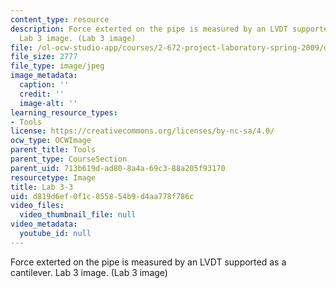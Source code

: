 ```yaml
---
content_type: resource
description: Force exterted on the pipe is measured by an LVDT supported as a cantilever.
  Lab 3 image. (Lab 3 image)
file: /ol-ocw-studio-app/courses/2-672-project-laboratory-spring-2009/d819d6ef0f1c855854b9d4aa778f786c_lab33.jpg
file_size: 2777
file_type: image/jpeg
image_metadata:
  caption: ''
  credit: ''
  image-alt: ''
learning_resource_types:
- Tools
license: https://creativecommons.org/licenses/by-nc-sa/4.0/
ocw_type: OCWImage
parent_title: Tools
parent_type: CourseSection
parent_uid: 713b619d-ad80-8a4a-69c3-88a205f93170
resourcetype: Image
title: Lab 3-3
uid: d819d6ef-0f1c-8558-54b9-d4aa778f786c
video_files:
  video_thumbnail_file: null
video_metadata:
  youtube_id: null
---
```

Force exterted on the pipe is measured by an LVDT supported as a cantilever. Lab 3 image. (Lab 3 image)